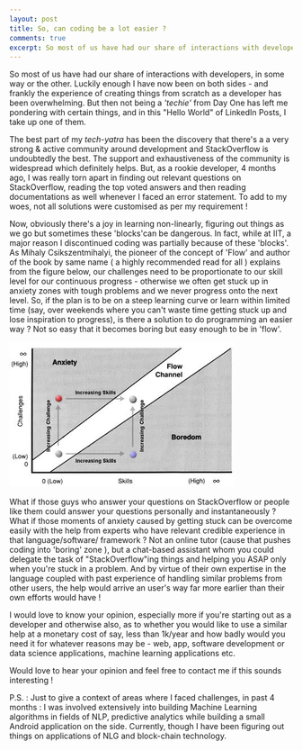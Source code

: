 ```yaml
---
layout: post
title: So, can coding be a lot easier ?
comments: true
excerpt: So most of us have had our share of interactions with developers, in some way or the other.Luckily enough I have now been on both sides - and frankly the experience of creating things from scratch  as a developer has been overwhelming. But then not being a 'techie' from Day One has left me pondering with certain things, and in this "Hello World" of LinkedIn Posts, I take up one of them.
---
```

So most of us have had our share of interactions with developers, in some way or the other.
Luckily enough I have now been on both sides - and frankly the experience of creating things from scratch  as a developer has been overwhelming.
But then not being a <cite>'techie'</cite> from Day One has left me pondering with certain things, and in this "Hello World" of LinkedIn Posts, I take up one of them.

The best part of my <em>tech-yatra</em> has been the discovery that there's a a very strong & active community around  development and StackOverflow is undoubtedly the best.
The support and exhaustiveness of the community is widespread which definitely helps.
But, as a rookie developer, 4 months ago, I was really torn apart in finding out relevant questions on StackOverflow, reading the top voted answers and then reading documentations as well whenever I faced an error statement.
To add to my woes, not all solutions were customised as per my requirement !

Now, obviously there's a joy in learning non-linearly, figuring out things as we go but sometimes these 'blocks'can be dangerous.
In fact, while at IIT, a major reason I discontinued coding was partially because of these 'blocks'.
As Mihaly Csikszentmihalyi, the pioneer of the concept of 'Flow' and author of the book by same name ( a highly recommended read for all ) explains from the figure below, our challenges  need to be proportionate to our skill level for our continuous progress  - otherwise we often get stuck up in anxiety zones  with tough problems and we never progress onto the next level.
So, if the plan is to be on a steep learning curve or learn within limited time  (say, over weekends where you can't waste time getting stuck up and lose inspiration to progress),  is there a solution to do programming an easier way ? Not so easy that it becomes boring but easy enough to be in 'flow'.

![placeholder](/images/Introduction.jpg)

What if those guys who answer your questions on StackOverflow or people like them could answer your questions personally  and instantaneously ?
What if those moments of anxiety caused by getting stuck can be overcome easily with the help from experts who have relevant credible experience in that language/software/ framework  ?
Not an online tutor  (cause that pushes coding  into 'boring' zone ), but a chat-based assistant whom you could delegate the task of "StackOverflow"ing  things and helping you ASAP only when you're stuck in a problem.
And by virtue of their own expertise in the language coupled with past experience of handling similar problems from other users, the help would arrive an user's way far more earlier than their own efforts would have !

I would love to know your opinion, especially more if you're starting out as a developer and otherwise also,
as to whether you would like to use a similar help at a monetary cost of say, less than 1k/year  and how badly would you need it for whatever reasons may be -
web, app, software development or data science applications, machine learning applications etc.

Would love to hear your opinion and feel free to contact me if this sounds interesting !


P.S. : Just to give a context of areas where I faced challenges, in past 4 months :  I was involved  extensively into building Machine Learning algorithms in fields of NLP, predictive analytics
while building a small Android application on the side. Currently, though I have been figuring out things on applications of  NLG and block-chain technology.
